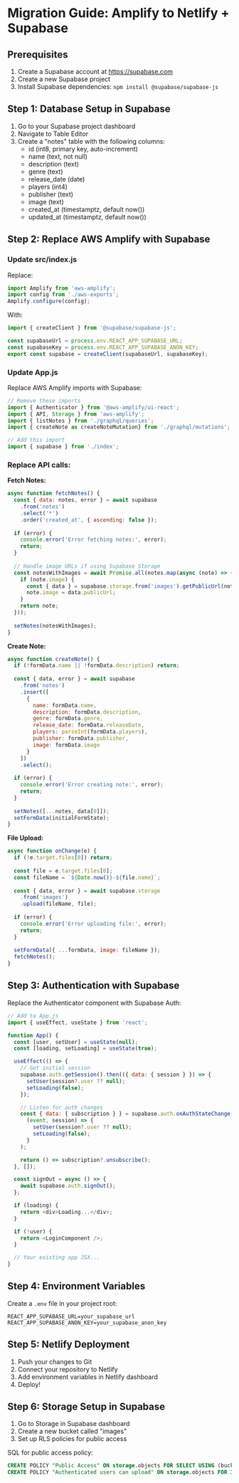 # Migration Guide: Amplify to Netlify + Supabase

## Prerequisites
1. Create a Supabase account at https://supabase.com
2. Create a new Supabase project
3. Install Supabase dependencies: `npm install @supabase/supabase-js`

## Step 1: Database Setup in Supabase
1. Go to your Supabase project dashboard
2. Navigate to Table Editor
3. Create a "notes" table with the following columns:
   - id (int8, primary key, auto-increment)
   - name (text, not null)
   - description (text)
   - genre (text)
   - release_date (date)
   - players (int4)
   - publisher (text)
   - image (text)
   - created_at (timestamptz, default now())
   - updated_at (timestamptz, default now())

## Step 2: Replace AWS Amplify with Supabase

### Update src/index.js
Replace:
```javascript
import Amplify from 'aws-amplify';
import config from './aws-exports';
Amplify.configure(config);
```

With:
```javascript
import { createClient } from '@supabase/supabase-js';

const supabaseUrl = process.env.REACT_APP_SUPABASE_URL;
const supabaseKey = process.env.REACT_APP_SUPABASE_ANON_KEY;
export const supabase = createClient(supabaseUrl, supabaseKey);
```

### Update App.js
Replace AWS Amplify imports with Supabase:
```javascript
// Remove these imports
import { Authenticator } from '@aws-amplify/ui-react';
import { API, Storage } from 'aws-amplify';
import { listNotes } from './graphql/queries';
import { createNote as createNoteMutation} from './graphql/mutations';

// Add this import
import { supabase } from './index';
```

### Replace API calls:

**Fetch Notes:**
```javascript
async function fetchNotes() {
  const { data: notes, error } = await supabase
    .from('notes')
    .select('*')
    .order('created_at', { ascending: false });
    
  if (error) {
    console.error('Error fetching notes:', error);
    return;
  }
  
  // Handle image URLs if using Supabase Storage
  const notesWithImages = await Promise.all(notes.map(async (note) => {
    if (note.image) {
      const { data } = supabase.storage.from('images').getPublicUrl(note.image);
      note.image = data.publicUrl;
    }
    return note;
  }));
  
  setNotes(notesWithImages);
}
```

**Create Note:**
```javascript
async function createNote() {
  if (!formData.name || !formData.description) return;
  
  const { data, error } = await supabase
    .from('notes')
    .insert([
      {
        name: formData.name,
        description: formData.description,
        genre: formData.genre,
        release_date: formData.releaseDate,
        players: parseInt(formData.players),
        publisher: formData.publisher,
        image: formData.image
      }
    ])
    .select();
    
  if (error) {
    console.error('Error creating note:', error);
    return;
  }
  
  setNotes([...notes, data[0]]);
  setFormData(initialFormState);
}
```

**File Upload:**
```javascript
async function onChange(e) {
  if (!e.target.files[0]) return;
  
  const file = e.target.files[0];
  const fileName = `${Date.now()}-${file.name}`;
  
  const { data, error } = await supabase.storage
    .from('images')
    .upload(fileName, file);
    
  if (error) {
    console.error('Error uploading file:', error);
    return;
  }
  
  setFormData({ ...formData, image: fileName });
  fetchNotes();
}
```

## Step 3: Authentication with Supabase
Replace the Authenticator component with Supabase Auth:

```javascript
// Add to App.js
import { useEffect, useState } from 'react';

function App() {
  const [user, setUser] = useState(null);
  const [loading, setLoading] = useState(true);

  useEffect(() => {
    // Get initial session
    supabase.auth.getSession().then(({ data: { session } }) => {
      setUser(session?.user ?? null);
      setLoading(false);
    });

    // Listen for auth changes
    const { data: { subscription } } = supabase.auth.onAuthStateChange(
      (event, session) => {
        setUser(session?.user ?? null);
        setLoading(false);
      }
    );

    return () => subscription?.unsubscribe();
  }, []);

  const signOut = async () => {
    await supabase.auth.signOut();
  };

  if (loading) {
    return <div>Loading...</div>;
  }

  if (!user) {
    return <LoginComponent />;
  }

  // Your existing app JSX...
}
```

## Step 4: Environment Variables
Create a `.env` file in your project root:
```
REACT_APP_SUPABASE_URL=your_supabase_url
REACT_APP_SUPABASE_ANON_KEY=your_supabase_anon_key
```

## Step 5: Netlify Deployment
1. Push your changes to Git
2. Connect your repository to Netlify
3. Add environment variables in Netlify dashboard
4. Deploy!

## Step 6: Storage Setup in Supabase
1. Go to Storage in Supabase dashboard
2. Create a new bucket called "images"
3. Set up RLS policies for public access

SQL for public access policy:
```sql
CREATE POLICY "Public Access" ON storage.objects FOR SELECT USING (bucket_id = 'images');
CREATE POLICY "Authenticated users can upload" ON storage.objects FOR INSERT WITH CHECK (bucket_id = 'images' AND auth.role() = 'authenticated');
```